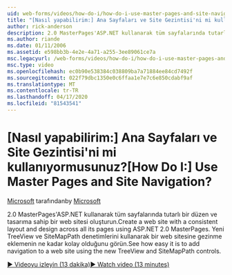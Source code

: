 ```yaml
---
uid: web-forms/videos/how-do-i/how-do-i-use-master-pages-and-site-navigation
title: "[Nasıl yapabilirim:] Ana Sayfaları ve Site Gezintisi'ni mi kullanıyormusunuz? | Microsoft Belgeleri"
author: rick-anderson
description: 2.0 MasterPages'ASP.NET kullanarak tüm sayfalarında tutarlı bir düzen ve tasarıma sahip bir web sitesi oluşturun. Bir web sitesine gezinme eklemenin ne kadar kolay olduğunu görün...
ms.author: riande
ms.date: 01/11/2006
ms.assetid: e598bb3b-4e2e-4a71-a255-3ee89061ce7a
msc.legacyurl: /web-forms/videos/how-do-i/how-do-i-use-master-pages-and-site-navigation
msc.type: video
ms.openlocfilehash: ec0b90e538384c038809ba7a71884ee84cd7492f
ms.sourcegitcommit: 022f79dbc1350e0c6ffaa1e7e7c6e850cdabf9af
ms.translationtype: MT
ms.contentlocale: tr-TR
ms.lasthandoff: 04/17/2020
ms.locfileid: "81543541"
---
```

# <a name="how-do-i-use-master-pages-and-site-navigation"></a><span data-ttu-id="0cbbe-105">[Nasıl yapabilirim:] Ana Sayfaları ve Site Gezintisi'ni mi kullanıyormusunuz?</span><span class="sxs-lookup"><span data-stu-id="0cbbe-105">[How Do I:] Use Master Pages and Site Navigation?</span></span>

<span data-ttu-id="0cbbe-106">[Microsoft](https://github.com/microsoft) tarafından</span><span class="sxs-lookup"><span data-stu-id="0cbbe-106">by [Microsoft](https://github.com/microsoft)</span></span>

<span data-ttu-id="0cbbe-107">2.0 MasterPages'ASP.NET kullanarak tüm sayfalarında tutarlı bir düzen ve tasarıma sahip bir web sitesi oluşturun.</span><span class="sxs-lookup"><span data-stu-id="0cbbe-107">Create a web site with a consistent layout and design across all its pages using ASP.NET 2.0 MasterPages.</span></span> <span data-ttu-id="0cbbe-108">Yeni TreeView ve SiteMapPath denetimlerini kullanarak bir web sitesine gezinme eklemenin ne kadar kolay olduğunu görün.</span><span class="sxs-lookup"><span data-stu-id="0cbbe-108">See how easy it is to add navigation to a web site using the new TreeView and SiteMapPath controls.</span></span>

[<span data-ttu-id="0cbbe-109">&#9654; Videoyu izleyin (13 dakika)</span><span class="sxs-lookup"><span data-stu-id="0cbbe-109">&#9654; Watch video (13 minutes)</span></span>](https://channel9.msdn.com/Blogs/ASP-NET-Site-Videos/how-do-i-use-master-pages-and-site-navigation)
